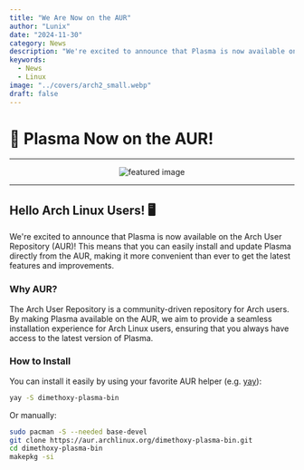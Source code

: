 ```yaml
---
title: "We Are Now on the AUR"
author: "Lunix"
date: "2024-11-30"
category: News
description: "We're excited to announce that Plasma is now available on the Arch User Repository (AUR)!"
keywords:
  - News
  - Linux
image: "../covers/arch2_small.webp"
draft: false
---
```


# 🐧 Plasma Now on the AUR!

---

<div align="center">
  <img src="../../../covers/arch2_big.webp" alt="featured image">
</div>

---

## Hello Arch Linux Users! 🖥️

We're excited to announce that Plasma is now available on the Arch User Repository (AUR)! This means that you can easily install and update Plasma directly from the AUR, making it more convenient than ever to get the latest features and improvements.

### Why AUR?

The Arch User Repository is a community-driven repository for Arch users. By making Plasma available on the AUR, we aim to provide a seamless installation experience for Arch Linux users, ensuring that you always have access to the latest version of Plasma.

### How to Install

You can install it easily by using your favorite AUR helper (e.g. [yay](https://github.com/Jguer/yay)):

```bash
yay -S dimethoxy-plasma-bin
```

Or manually:

```bash
sudo pacman -S --needed base-devel
git clone https://aur.archlinux.org/dimethoxy-plasma-bin.git
cd dimethoxy-plasma-bin
makepkg -si
```
